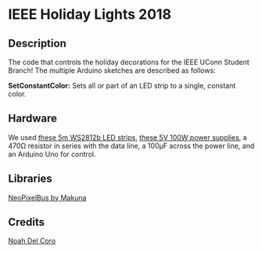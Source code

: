 # IEEE Holiday Lights 2018
## Description
The code that controls the holiday decorations for the IEEE UConn Student Branch! The multiple Arduino sketches are described as follows:

**SetConstantColor:** Sets all or part of an LED strip to a single, constant color.

## Hardware
We used [these 5m WS2812b LED strips](https://www.amazon.com/ALITOVE-WS2812B-Individually-Addressable-Waterproof/dp/B00ZHB9M6A), [these 5V 100W power supplies](https://www.amazon.com/ALITOVE-Transformer-Adapter-Converter-Charger/dp/B06XK2DDW4), a 470Ω resistor in series with the data line, a 100µF across the power line, and an Arduino Uno for control.

## Libraries
[NeoPixelBus by Makuna](https://github.com/Makuna/NeoPixelBus)

## Credits
[Noah Del Coro](https://github.com/nodcah)


